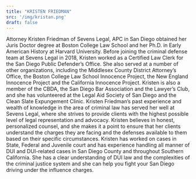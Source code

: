 ```yaml
---
title: "KRISTEN FRIEDMAN"
src: '/img/kristan.png'
draft: false
---
```


Attorney Kristen Friedman of Sevens Legal, APC in San Diego obtained her Juris Doctor degree at Boston College Law School and her Ph.D. in Early American History at Harvard University. Before joining the criminal defense team at Sevens Legal in 2018, Kristen worked as a Certified Law Clerk for the San Diego Public Defender’s Office. She also served at a number of other organizations, including the Middlesex County District Attorney’s Office, the Boston College Law School Innocence Project, the New England Innocence Project and the California Innocence Project. Kristen is also a member of the CBDA, the San Diego Bar Association and the Lawyer’s Club, and she has volunteered at the Legal Aid Society of San Diego and the Clean Slate Expungement Clinic. Kristen Friedman’s past experience and wealth of knowledge in the area of criminal law has served her well at Sevens Legal, where she strives to provide clients with the highest possible level of legal representation and advocacy. Kristen believes in honest, personalized counsel, and she makes it a point to ensure that her clients understand the charges they are facing and the defenses available to them based on their specific circumstances. Kristen has worked on cases in State, Federal and Juvenile court and has experience handling all manner of DUI and DUI-related cases in San Diego County and throughout Southern California. She has a clear understanding of DUI law and the complexities of the criminal justice system and she can help you fight your San Diego driving under the influence charges.